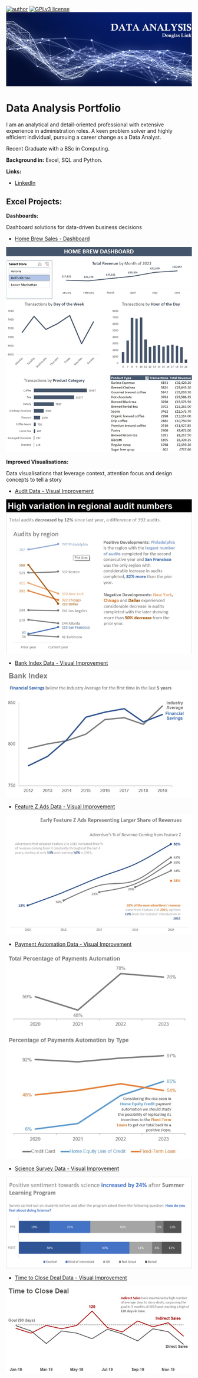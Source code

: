[![author](https://img.shields.io/badge/author-DouglasLink-red.svg)](https://www.linkedin.com/in/douglas-dezordi-link-813b86170/) [![GPLv3 license](https://img.shields.io/badge/License-GPLv3-blue.svg)](http://perso.crans.org/besson/LICENSE.html)
  <img src="/images/DA banner.jpg" >
</p>

# Data Analysis Portfolio

I am an analytical and detail-oriented professional with extensive experience in administration roles. A keen problem solver and highly efficient individual, pursuing a career change as a Data Analyst.</p>
Recent Graduate with a BSc in Computing.

**Background in:** Excel, SQL and Python. 

**Links:**
* [LinkedIn](https://bit.ly/3pjKRMo)

## Excel Projects:

**Dashboards:** </p>
Dashboard solutions for data-driven business decisions 

* [Home Brew Sales - Dashboard](https://github.com/DougLink/DataAnalysis/blob/main/Excel/Coffee%20Shop%20Sales%20-%20Dashboard.xlsx)
<img src="https://github.com/DougLink/DataAnalysis/blob/main/images/Home%20Brew%20Dashboard.jpg" >

**Improved Visualisations:** </p>
Data visualisations that leverage context, attention focus and design concepts to tell a story

* [Audit Data - Visual Improvement](https://github.com/DougLink/DataAnalysis/blob/main/Excel/Audit%20Data.xlsx)
<img src="https://github.com/DougLink/DataAnalysis/blob/main/images/Audit%20-%20Improved1.jpg" >

* [Bank Index Data - Visual Improvement](https://github.com/DougLink/DataAnalysis/blob/main/Excel/Bank%20Index%20Data.xlsx)
<img src="https://github.com/DougLink/DataAnalysis/blob/main/images/Bank%20Index%20-%20Improved.jpg" >

* [Feature Z Ads Data - Visual Improvement](https://github.com/DougLink/DataAnalysis/blob/main/Excel/Feature%20Z%20Ads%20Data.xlsx)
<img src="https://github.com/DougLink/DataAnalysis/blob/main/images/Feature%20Z%20Ads%20-%20Improved.jpg" >

* [Payment Automation Data - Visual Improvement](https://github.com/DougLink/DataAnalysis/blob/main/Excel/Payment%20Automation%20Data.xlsx)
<img src="https://github.com/DougLink/DataAnalysis/blob/main/images/Payment%20Automation%20-%20Improved.jpg" >

* [Science Survey Data - Visual Improvement](https://github.com/DougLink/DataAnalysis/blob/main/Excel/Science%20Survey%20Data.xlsx)
<img src="https://github.com/DougLink/DataAnalysis/blob/main/images/Science%20Survey%20-%20Improved.png" >

* [Time to Close Deal Data - Visual Improvement](https://github.com/DougLink/DataAnalysis/blob/main/Excel/Time%20to%20Close%20Deal%20Data.xlsx)
<img src="https://github.com/DougLink/DataAnalysis/blob/main/images/Time%20to%20Close%20Deal%20-%20Improved.jpg" >
